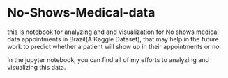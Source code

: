 # No-Shows-Medical-data
this is notebook for analyzing and and visualization for No shows medical data appointments in Brazil(A Kaggle Dataset),  that may help in the future work to predict whether a patient will show up in their appointments or no.

In the jupyter notebook, you can find all of my efforts to analyzing and visualizing this data.
